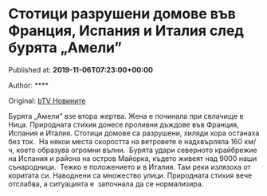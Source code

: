 
# Стотици разрушени домове във Франция, Испания и Италия след бурята „Амели”

Published at: **2019-11-06T07:23:00+00:00**

Author: ****

Original: [bTV Новините](https://btvnovinite.bg/svetut/stotici-razrusheni-domove-vav-francija-ispanija-i-italija-sled-burjata-ameli.html)

Бурята „Амели" взе втора жертва. Жена е починала при свлачище в Ница. Природната стихия донесе проливни дъждове във Франция, Испания и Италия. Стотици домове са разрушени, хиляди хора останаха без ток. 
На някои места скоростта на ветровете е надхвърляла 160 км/ч, което образува огромни вълни. 
Бурята удари северното крайбрежие на Испания и района на остров Майорка, където живеят над 9000 наши сънародници. 
Тежко е положението и в Италия. Там реки излязоха от коритата си. Наводнени са множество улици. Природната стихия вече отслабва, а ситуацията е  започнала да се нормализира.
